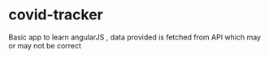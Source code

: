 # covid-tracker

Basic app  to learn angularJS , data provided is fetched from API which may or may not be correct

